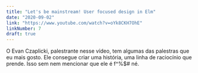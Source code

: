 ```yaml
---
title: "Let's be mainstream! User focused design in Elm"
date: "2020-09-02"
link: "https://www.youtube.com/watch?v=oYk8CKH7OhE"
linkNumber: 7
draft: true
---
```


O Evan Czaplicki, palestrante nesse vídeo, tem algumas das palestras que eu mais gosto. Ele consegue criar uma história, uma linha de raciocínio que prende. Isso sem nem mencionar que ele é f^%$# né.
